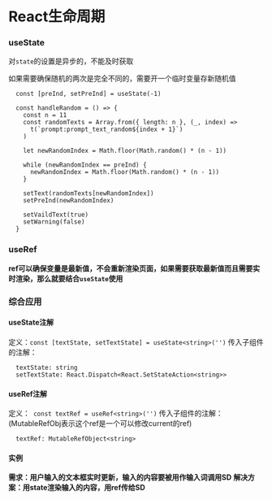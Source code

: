 # React生命周期

### useState

对`state`的设置是异步的，不能及时获取

如果需要确保随机的两次是完全不同的，需要开一个临时变量存新随机值

```tsx
  const [preInd, setPreInd] = useState(-1)

  const handleRandom = () => {
    const n = 11
    const randomTexts = Array.from({ length: n }, (_, index) =>
      t(`prompt:prompt_text_random${index + 1}`)
    )

    let newRandomIndex = Math.floor(Math.random() * (n - 1))

    while (newRandomIndex == preInd) {
      newRandomIndex = Math.floor(Math.random() * (n - 1))
    }

    setText(randomTexts[newRandomIndex])
    setPreInd(newRandomIndex)

    setVaildText(true)
    setWarning(false)
  }
```



### useRef

**ref可以确保变量是最新值，不会重新渲染页面，如果需要获取最新值而且需要实时渲染，那么就要结合`useState`使用**



### 综合应用

#### useState注解

定义：`const [textState, setTextState] = useState<string>('')`
传入子组件的注解：

```tsx
  textState: string
  setTextState: React.Dispatch<React.SetStateAction<string>>
```



#### useRef注解

定义：` const textRef = useRef<string>('')`
传入子组件的注解：(MutableRefObj表示这个ref是一个可以修改current的ref)

```tsx
  textRef: MutableRefObject<string>
```



#### 实例

**需求：用户输入的文本框实时更新，输入的内容要被用作输入词调用SD**
**解决方案：用state渲染输入的内容，用ref传给SD**



